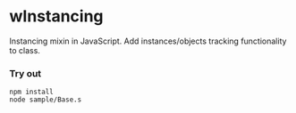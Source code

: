 # wInstancing

Instancing mixin in JavaScript. Add instances/objects tracking functionality to class.

### Try out
```
npm install
node sample/Base.s
```




























